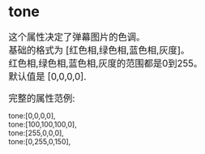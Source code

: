 # tone
<font size=4>这个属性决定了弹幕图片的色调。    
基础的格式为 [红色相,绿色相,蓝色相,灰度]。   
红色相,绿色相,蓝色相,灰度的范围都是0到255。   
默认值是 [0,0,0,0].
</font>
<br/>
<br/>
<font size=4>完整的属性范例:   </font>

tone:[0,0,0,0],   
tone:[100,100,100,0],   
tone:[255,0,0,0],   
tone:[0,255,0,150],   
